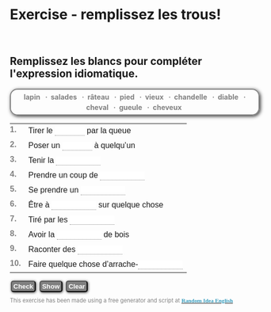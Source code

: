 <h1>Exercise - remplissez les trous!</h1>
<br>
<h2>Remplissez les blancs pour compléter l'expression idiomatique.</h2>

<style type="text/css">
<!-- 

.instrC{
color:gray;
font-weight:bold;
}

.wordbox{
border:solid gray 2px;
margin:10px auto;
padding:3px 5px;
line-height:1.5;
font-weight:bold;
color:gray;
padding:4px 10px;
border-radius:15px;
-moz-border-radius:15px;
-webkit-border-radius:15px;
-o-border-radius:15px;
box-shadow:2px 2px 7px #333;
-moz-box-shadow:2px 2px 7px #333;
-webkit-box-shadow:2px 2px 7px #333;
-o-box-shadow:2px 2px 7px #333;
text-align:center;
}

.optionWord{
color:gray;
font-weight:bold;
}

.optionWord a{
color:gray;
text-decoration:none;
}

.optionWord a:hover{
color:black;
text-decoration:none;
}

.tdNumC{
padding:0 7px 0 0px;
color:gray;
font-weight:bold;
vertical-align:top;
}

.buttonC{
background:gray;
color:white;
padding:2px 3px;
font-weight:bold;
-moz-border-radius:5px;
-webkit-border-radius:5px;
-o-border-radius:5px;
-moz-box-shadow:1px 1px 5px #333;
-webkit-box-shadow:1px 1px 5px #333;
-o-box-shadow:1px 1px 5px #333;
margin:0 2px;
}

.textBoxC{
border:none;
border-bottom:1px dotted gray;
}


 -->
</style>

<div id="wordBox" class="wordbox" style="margin:10px 0;"><span class="optionWord">lapin</span> &nbsp; · &nbsp;<span class="optionWord">salades</span> &nbsp; · &nbsp;<span class="optionWord">râteau</span> &nbsp; · &nbsp;<span class="optionWord">pied</span> &nbsp; · &nbsp;<span class="optionWord">vieux</span> &nbsp; · &nbsp;<span class="optionWord">chandelle</span> &nbsp; · &nbsp;<span class="optionWord">diable</span> &nbsp; · &nbsp;<span class="optionWord">cheval</span> &nbsp; · &nbsp;<span class="optionWord">gueule</span> &nbsp; · &nbsp;<span class="optionWord">cheveux</span> &nbsp; </div>

<div style="font-family:arial;font-size:16px;"><table style="line-height:1.5;font-size:16;"><tbody>

<tr><td class="tdNumC">1.</td><td>Tirer le <input style="width:60;" class="textBoxC" type="text" id="ex0AnsBox0">  par la queue </td></tr>

<tr><td class="tdNumC">2.</td><td>Poser un <input style="width:60;" class="textBoxC" type="text" id="ex0AnsBox1">  à quelqu’un </td></tr>

<tr><td class="tdNumC">3.</td><td>Tenir la <input style="width:90;" class="textBoxC" type="text" id="ex0AnsBox2">  </td></tr>

<tr><td class="tdNumC">4.</td><td>Prendre un coup de <input style="width:90;" class="textBoxC" type="text" id="ex0AnsBox3">  </td></tr>

<tr><td class="tdNumC">5.</td><td>Se prendre un <input style="width:90;" class="textBoxC" type="text" id="ex0AnsBox4">  </td></tr>

<tr><td class="tdNumC">6.</td><td>Être à <input style="width:90;" class="textBoxC" type="text" id="ex0AnsBox5">  sur quelque chose </td></tr>

<tr><td class="tdNumC">7.</td><td>Tiré par les <input style="width:90;" class="textBoxC" type="text" id="ex0AnsBox6">  </td></tr>

<tr><td class="tdNumC">8.</td><td>Avoir la <input style="width:90;" class="textBoxC" type="text" id="ex0AnsBox7">  de bois </td></tr>

<tr><td class="tdNumC">9.</td><td>Raconter des <input style="width:90;" class="textBoxC" type="text" id="ex0AnsBox8">  </td></tr>

<tr><td class="tdNumC">10.</td><td>Faire quelque chose d’arrache-<input style="width:90;" class="textBoxC" type="text" id="ex0AnsBox9">  </td></tr></tbody></table></div>

<div style="margin:10px 0;">
<input type="button" class="buttonC" value="Check" onclick="checkAnsBoxAnswers(0)">
<input type="button" class="buttonC" value="Show" onclick="showAnsBoxAnswers(0)">
<input type="button" class="buttonC" value="Clear" onclick="clearAnsBoxAnswers(0)">
 <span id="messageArea0">
</span>
</div>
<div style="margin:10px 0;font-size:80%;color:gray;">
This exercise has been made using a free generator and script at <a href="http://random-idea-english.blogspot.com">
<span style="color:#3399bb;font-family:georgia;font-weight:bold;">
Random Idea English</span>
</a>
</div>
